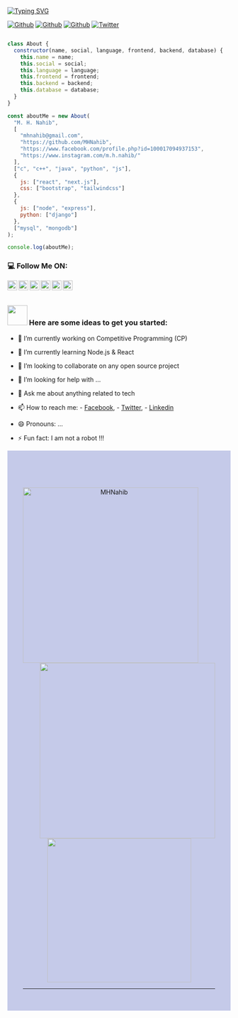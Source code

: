 [![Typing SVG](https://readme-typing-svg.herokuapp.com?color=1A7DF7&center=true&vCenter=true&lines=Hello+World!;I+am+M.+H.+Nahib+%F0%9F%91%8B)](https://git.io/typing-svg)
<!--
[![HitCount](http://hits.dwyl.com/MHNahib/MHNahib.svg)](http://hits.dwyl.com/MHNahib/MHNahib)
-->

[![Github](https://img.shields.io/github/followers/MHNahib?style=social)](https://github.com/MHNahib)
[![Github](https://img.shields.io/github/watchers/MHNahib/MHNahib?style=social)](https://github.com/MHNahib/MHNahib)
[![Github](https://komarev.com/ghpvc/?username=MHNahib)](https://github.com/MHNahib/MHNahib)
[![Twitter](https://img.shields.io/twitter/url?style=social&url=https%3A%2F%2Ftwitter.com%2Fdamiarc_dev)](https://twitter.com/HNahib)

```javascript

class About {
  constructor(name, social, language, frontend, backend, database) {
    this.name = name;
    this.social = social;
    this.language = language;
    this.frontend = frontend;
    this.backend = backend;
    this.database = database;
  }
}

const aboutMe = new About(
  "M. H. Nahib",
  [
    "mhnahib@gmail.com",
    "https://github.com/MHNahib",
    "https://www.facebook.com/profile.php?id=100017094937153",
    "https://www.instagram.com/m.h.nahib/"
  ],
  ["c", "c++", "java", "python", "js"],
  {
    js: ["react", "next.js"],
    css: ["bootstrap", "tailwindcss"]
  },
  {
    js: ["node", "express"],
    python: ["django"]
  },
  ["mysql", "mongodb"]
);

console.log(aboutMe);

```

### :computer: Follow Me ON:

<a href="https://twitter.com/HNahib">
  <img align="left" alt="M. H. Nahib" width="22px" src="https://img.icons8.com/fluent/48/000000/twitter.png"/>
</a>
<a href="https://www.linkedin.com/in/mhnahib/">
  <img align="left" alt="Linkdein - M. H. Nahib" width="22px" src="https://cdn.jsdelivr.net/npm/simple-icons@v3/icons/linkedin.svg" />
</a>
<a href="https://github.com/MHNahib/">
  <img align="left" alt="Github- M. H. Nahib" width="22px" src="https://img.icons8.com/fluent/48/000000/github.png"/>
</a>
<a href="https://t.me/mhnahib">
  <img align="left" alt="Telegram - M. H. Nahib" width="22px" src="https://img.icons8.com/fluent/48/000000/telegram-app.png"/>
</a>
<a href="mailto:mhnahib@gmail.com">
  <img align="left" alt="Gmail - M. H. Nahib" width="22px" src="https://img.icons8.com/fluent/48/000000/gmail.png"/>
</a>
<a href="https://www.facebook.com/profile.php?id=100017094937153">
  <img align="left" alt="Facebook - M. H. Nahib" width="22px" src="https://img.icons8.com/android/24/000000/facebook.png"/>
</a>

</br>
</br>

### <img src="https://github.com/TheDudeThatCode/TheDudeThatCode/blob/master/Assets/Developer.gif" width="45px"> Here are some ideas to get you started:

- 🔭 I’m currently working on Competitive Programming (CP)
- 🌱 I’m currently learning Node.js & React
- 👯 I’m looking to collaborate on any open source project
- 🤔 I’m looking for help with ...
- 💬 Ask me about anything related to tech

- 📫 How to reach me:  - [Facebook](https://www.facebook.com/profile.php?id=100017094937153),
                        - [Twitter](https://twitter.com/HNahib),
                        - [Linkedin](https://www.linkedin.com/in/mhnahib/)

- 😄 Pronouns: ...
- ⚡ Fun fact: I am not a robot !!!


<div style="background-color:#c5cae9;">
   <br>
 
   <br>
   <div style="padding: 35px;">
      <p align=center>
      <div align=center>
         <a href="https://github.com/denvercoder1/github-readme-streak-stats" title="Go to Source">
         <img align="left" width=396 src="https://github-readme-streak-stats.herokuapp.com/?user=MHNahib&theme=react&border=61dafb&hide_border=true" alt="MHNahib" />
         </a>
         <a href="https://github.com/anuraghazra/github-readme-stats" title="Go to Source">
         <img align="right" width=396 src="https://github-readme-stats.vercel.app/api?username=MHNahib&show_icons=true&theme=react&border_color=61dafb&hide_border=true" />
         </a>
      </div>
      <br><br><br><br><br><br><br><br><br>
      <div align=center>
         <a href="https://github.com/anuraghazra/github-readme-stats">
         <img width=325 align="center" src="https://github-readme-stats.vercel.app/api/top-langs/?username=MHNahib&hide=c%23,powershell,Mathematica,Ruby,Objective-C,Objective-C%2b%2b,Cuda&title_color=61dafb&text_color=ffffff&icon_color=61dafb&bg_color=20232a&langs_count=8&layout=compact&border_color=61dafb&hide_border=true" />
         </a>
         

     
     
<hr>



